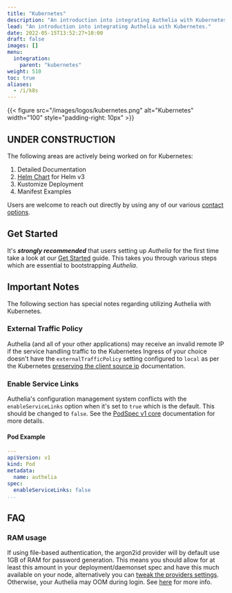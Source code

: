 ```yaml
---
title: "Kubernetes"
description: "An introduction into integrating Authelia with Kubernetes."
lead: "An introduction into integrating Authelia with Kubernetes."
date: 2022-05-15T13:52:27+10:00
draft: false
images: []
menu:
  integration:
    parent: "kubernetes"
weight: 510
toc: true
aliases:
  - /i/k8s
---
```


{{< figure src="/images/logos/kubernetes.png" alt="Kubernetes" width="100" style="padding-right: 10px" >}}

## UNDER CONSTRUCTION

The following areas are actively being worked on for Kubernetes:

1. Detailed Documentation
2. [Helm Chart](../chart.md) for Helm v3
3. Kustomize Deployment
4. Manifest Examples

Users are welcome to reach out directly by using any of our various [contact options](../../information/contact.md).

## Get Started

It's __*strongly recommended*__ that users setting up *Authelia* for the first time take a look at our
[Get Started](../../prologue/get-started.md) guide. This takes you through various steps which are essential to
bootstrapping *Authelia*.

## Important Notes

The following section has special notes regarding utilizing Authelia with Kubernetes.

### External Traffic Policy

Authelia (and all of your other applications) may receive an invalid remote IP if the service handling traffic to the
Kubernetes Ingress of your choice doesn't have the `externalTrafficPolicy` setting configured to `local` as per the
Kubernetes [preserving the client source ip] documentation.

### Enable Service Links

Authelia's configuration management system conflicts with the `enableServiceLinks` option when it's set to `true` which
is the default. This should be changed to `false`. See the
[PodSpec v1 core](https://kubernetes.io/docs/reference/generated/kubernetes-api/v1.24/#podspec-v1-core) documentation
for more details.

#### Pod Example

```yaml
---
apiVersion: v1
kind: Pod
metadata:
  name: authelia
spec:
  enableServiceLinks: false
...
```

## FAQ

### RAM usage

If using file-based authentication, the argon2id provider will by default use 1GB of RAM for password generation. This
means you should allow for at least this amount in your deployment/daemonset spec and have this much available on your
node, alternatively you can
[tweak the providers settings](../../../configuration/first-factor/file.md#memory). Otherwise,
your Authelia may OOM during login. See [here](https://github.com/authelia/authelia/issues/1234#issuecomment-663910799)
for more info.

[preserving the client source ip]: https://kubernetes.io/docs/tasks/access-application-cluster/create-external-load-balancer/#preserving-the-client-source-ip
